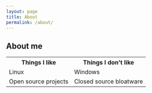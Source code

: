```yaml
---
layout: page
title: About
permalink: /about/
---
```


## About me  
<table>
    <tr>
        <th>Things I like</th>
        <th>Things I don't like</th>
    </tr>
    <tr>
        <td>Linux</td>
        <td>Windows</td>
    </tr>
    <tr>
        <td>Open source projects</td>
        <td>Closed source bloatware</td>
    </tr>
</table>
